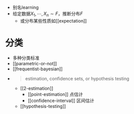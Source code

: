 - 别名learning
- 给定数据$X_1,\cdots,X_n\sim F$，推断分布$F$
  - 或分布某些性质如[[expectation]]
# 分类
- 多种分类标准
- [[parametric-or-not]]
- [[frequentist-bayesian]]
- > estimation, confidence sets, or hypothesis testing
  - [[2-estimation]]
    - [[point-estimation]] 点估计
    - [[confidence-interval]] 区间估计
  - [[hypothesis-testing]]